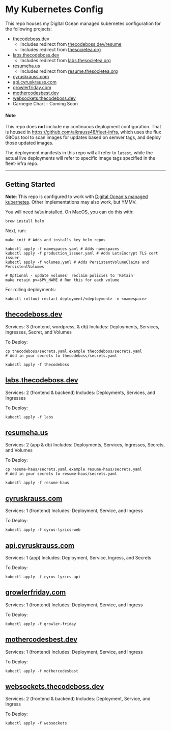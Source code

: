 My Kubernetes Config
===

This repo houses my Digital Ocean managed kubernetes configuration for the following projects:
* [thecodeboss.dev](https://thecodeboss.dev)
  * Includes redirect from [thecodeboss.dev/resume](https://thecodeboss.dev/resume)
  * Includes redirect from [thesocietea.org](https://thesocietea.org)
* [labs.thecodeboss.dev](https://labs.thecodeboss.dev)
  * Includes redirect from [labs.thesocietea.org](https://labs.thesocietea.org)
* [resumeha.us](https://resumeha.us)
  * Includes redirect from [resume.thesocietea.org](https://resume.thesocietea.org)
* [cyruskrauss.com](https://cyruskrauss.com)
* [api.cyruskrauss.com](https://api.cyruskrauss.com)
* [growlerfriday.com](https://growlerfriday.com)
* [mothercodesbest.dev](https://mothercodesbest.dev)
* [websockets.thecodeboss.dev](https://websockets.thecodeboss.dev)
* Carnegie Chart - Coming Soon

#### Note

This repo does **not** include my continuous deployment configuration. That is
housed in https://github.com/alkrauss48/fleet-infra, which uses the flux GitOps
tool to scan images for updates based on semver tags, and deploy those updated
images.

The deployment manifests in this repo will all refer to `latest`, while the
actual live deployments will refer to specific image tags specified in the
fleet-infra repo.

---

## Getting Started
**Note**: This repo is configured to work with [Digital Ocean's managed
kubernetes](https://www.digitalocean.com/products/kubernetes/).
Other implementations may also work, but YMMV.

You will need `helm` installed. On MacOS, you can do this with:
```
brew install helm
```

Next, run:
```
make init # Adds and installs key helm repos

kubectl apply -f namespaces.yaml # Adds namespaces
kubectl apply -f production_issuer.yaml # Adds LetsEncrypt TLS cert issuer
kubectl apply -f volumes.yaml # Adds PersistentVolumeClaims and PersistentVolumes

# Optional - update volumes' reclaim policies to 'Retain'
make retain pv=$PV_NAME # Run this for each volume
```

For rolling deployments:
```
kubectl rollout restart deployment/<deployment> -n <namespace>
```

## [thecodeboss.dev](https://thecodeboss.dev)

Services: 3 (frontend, wordpress, & db)
Includes: Deployments, Services, Ingresses, Secret, and Volumes

To Deploy:
```
cp thecodeboss/secrets.yaml.example thecodeboss/secrets.yaml
# Add in your secrets to thecodeboss/secrets.yaml

kubectl apply -f thecodeboss
```

## [labs.thecodeboss.dev](https://labs.thecodeboss.dev)

Services: 2 (frontend & backend)
Includes: Deployments, Services, and Ingresses

To Deploy:
```
kubectl apply -f labs
```

## [resumeha.us](https://resumeha.us)

Services: 2 (app & db)
Includes: Deployments, Services, Ingresses, Secrets, and Volumes

To Deploy:
```
cp resume-haus/secrets.yaml.example resume-haus/secrets.yaml
# Add in your secrets to resume-haus/secrets.yaml

kubectl apply -f resume-haus
```

## [cyruskrauss.com](https://cyruskrauss.com)

Services: 1 (frontend)
Includes: Deployment, Service, and Ingress

To Deploy:
```
kubectl apply -f cyrus-lyrics-web
```

## [api.cyruskrauss.com](https://api.cyruskrauss.com)

Services: 1 (app)
Includes: Deployment, Service, Ingress, and Secrets

To Deploy:
```
kubectl apply -f cyrus-lyrics-api
```

## [growlerfriday.com](https://growlerfriday.com)

Services: 1 (frontend)
Includes: Deployment, Service, and Ingress

To Deploy:
```
kubectl apply -f growler-friday
```

## [mothercodesbest.dev](https://mothercodesbest.dev)

Services: 1 (frontend)
Includes: Deployment, Service, and Ingress

To Deploy:
```
kubectl apply -f mothercodesbest
```

## [websockets.thecodeboss.dev](https://websockets.thecodeboss.dev)

Services: 2 (frontend & backend)
Includes: Deployment, Service, and Ingress

To Deploy:
```
kubectl apply -f websockets
```

